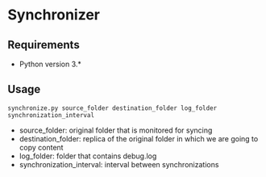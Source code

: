 # Synchronizer

## Requirements
* Python version 3.*

## Usage

```commandline
synchronize.py source_folder destination_folder log_folder synchronization_interval
```

* source_folder:               original folder that is monitored for syncing
* destination_folder:          replica of the original folder in which we are going to copy content
* log_folder:                  folder that contains debug.log
* synchronization_interval:   interval between synchronizations